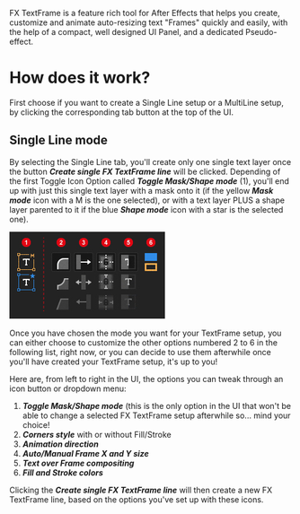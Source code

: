 FX TextFrame is a feature rich tool for After Effects that helps you create, customize and animate auto-resizing text "Frames" quickly and easily, with the help of a compact, well designed UI Panel, and a dedicated Pseudo-effect.



# How does it work?

First choose if you want to create a Single Line setup or a MultiLine setup, by clicking the corresponding tab button at the top of the UI.

## Single Line mode

By selecting the Single Line tab, you'll create only one single text layer once the button ***Create single FX TextFrame line*** will be clicked.
Depending of the first Toggle Icon Option called ***Toggle Mask/Shape mode*** (1), you'll end up with just this single text layer with a mask onto it (if the yellow ***Mask mode*** icon with a M is the one selected), or with a text layer PLUS a shape layer parented to it if the blue ***Shape mode*** icon with a star is the selected one).

![singleLineModeUI](https://github.com/fremox59/FX_TextFrame/blob/master/infog/img/FX_TextFrame_UIinfo_singleLine-cropped.jpg)

Once you have chosen the mode you want for your TextFrame setup, you can either choose to customize the other options numbered 2 to 6 in the following list, right now, or you can decide to use them afterwhile once you'll have created your TextFrame setup, it's up to you!

Here are, from left to right in the UI, the options you can tweak through an icon button or dropdown menu:

1. ***Toggle Mask/Shape mode*** (this is the only option in the UI that won't be able to change a selected FX TextFrame setup afterwhile so... mind your choice!
2. ***Corners style*** with or without Fill/Stroke
3. ***Animation direction***
4. ***Auto/Manual Frame X and Y size***
5. ***Text over Frame compositing***
6. ***Fill and Stroke colors***

Clicking the ***Create single FX TextFrame line*** will then create a new FX TextFrame line, based on the options you've set up with these icons.
